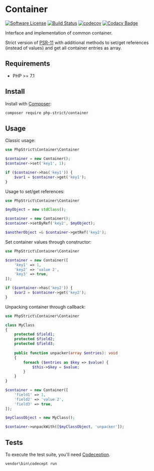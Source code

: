 # Container

[![Software License][ico-license]](LICENSE.txt)
[![Build Status][ico-travis]][link-travis]
[![codecov][ico-codecov]][link-codecov]
[![Codacy Badge][ico-codacy]][link-codacy]

Interface and implementation of common container.

Strict version of [PSR-11](https://www.php-fig.org/psr/psr-11/) 
with additional methods to set/get references (instead of values) 
and get all container entries as array.

## Requirements

*   PHP >= 7.1

## Install

Install with [Composer](http://getcomposer.org):
    
```bash
composer require php-strict/container
```

## Usage

Classic usage:

```php
use PhpStrict\Container\Container

$container = new Container();
$container->set('key1', 1);

if ($container->has('key1')) {
    $var1 = $container->get('key1');
}
```

Usage to set/get references:

```php
use PhpStrict\Container\Container

$myObject = new stdClass();

$container = new Container();
$container->setByRef('key2', $myObject);

$anotherObject =& $container->getRef('key2');
```

Set container values through constructor:

```php
use PhpStrict\Container\Container

$container = new Container([
    'key1' => 1,
    'key2' => 'value 2',
    'key3' => true,
]);

if ($container->has('key2')) {
    $var2 = $container->get('key2');
}
```

Unpacking container through callback:

```php
use PhpStrict\Container\Container

class MyClass
{
    protected $field1;
    protected $field2;
    protected $field3;
    
    public function unpacker(array $entries): void
    {
        foreach ($entries as $key => $value) {
            $this->$key = $value;
        }
    }
}

$container = new Container([
    'field1' => 1,
    'field2' => 'value 2',
    'field3' => true,
]);

$myClassObject = new MyClass();

$container->unpackWith([$myClassObject, 'unpacker']);
```


## Tests

To execute the test suite, you'll need [Codeception](https://codeception.com/).

```bash
vendor\bin\codecept run
```

[ico-license]: https://img.shields.io/badge/license-GPL-brightgreen.svg?style=flat-square
[ico-travis]: https://img.shields.io/travis/php-strict/container/master.svg?style=flat-square
[link-travis]: https://travis-ci.org/php-strict/container
[ico-codecov]: https://codecov.io/gh/php-strict/container/branch/master/graph/badge.svg
[link-codecov]: https://codecov.io/gh/php-strict/container
[ico-codacy]: https://api.codacy.com/project/badge/Grade/05da7e110e55465bae0d54da68c4f2d1
[link-codacy]: https://www.codacy.com/app/php-strict/container?utm_source=github.com&amp;utm_medium=referral&amp;utm_content=php-strict/container&amp;utm_campaign=Badge_Grade
